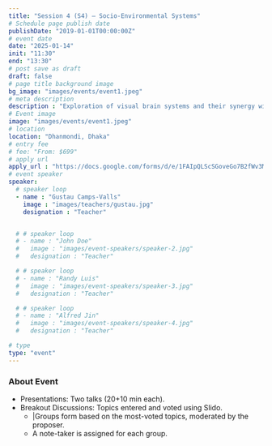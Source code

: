 ```yaml
---
title: "Session 4 (S4) – Socio-Environmental Systems"
# Schedule page publish date
publishDate: "2019-01-01T00:00:00Z"
# event date
date: "2025-01-14"
init: "11:30"
end: "13:30"
# post save as draft
draft: false
# page title background image
bg_image: "images/events/event1.jpeg"
# meta description
description : "Exploration of visual brain systems and their synergy with deep learning for sensory data understanding."
# Event image
image: "images/events/event1.jpeg"
# location
location: "Dhanmondi, Dhaka"
# entry fee
# fee: "From: $699"
# apply url
apply_url : "https://docs.google.com/forms/d/e/1FAIpQLScSGoveGo7B2fWv3MPtApGEqtTIXkAM0ROHfgKbl-Henj83Fw/viewform"
# event speaker
speaker:
  # speaker loop
  - name : "Gustau Camps-Valls"
    image : "images/teachers/gustau.jpg"
    designation : "Teacher"


  # # speaker loop
  # - name : "John Doe"
  #   image : "images/event-speakers/speaker-2.jpg"
  #   designation : "Teacher"

  # # speaker loop
  # - name : "Randy Luis"
  #   image : "images/event-speakers/speaker-3.jpg"
  #   designation : "Teacher"

  # # speaker loop
  # - name : "Alfred Jin"
  #   image : "images/event-speakers/speaker-4.jpg"
  #   designation : "Teacher"

# type
type: "event"
---
```


### About Event

- Presentations: Two talks (20+10 min each).
- Breakout Discussions: Topics entered and voted using Slido.
  - |Groups form based on the most-voted topics, moderated by the proposer.
  - A note-taker is assigned for each group.
